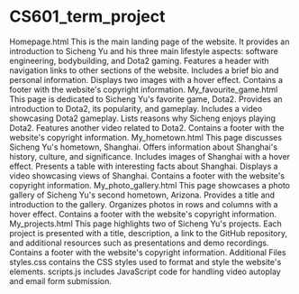 # CS601_term_project
Homepage.html
This is the main landing page of the website.
It provides an introduction to Sicheng Yu and his three main lifestyle aspects: software engineering, bodybuilding, and Dota2 gaming.
Features a header with navigation links to other sections of the website.
Includes a brief bio and personal information.
Displays two images with a hover effect.
Contains a footer with the website's copyright information.
My_favourite_game.html
This page is dedicated to Sicheng Yu's favorite game, Dota2.
Provides an introduction to Dota2, its popularity, and gameplay.
Includes a video showcasing Dota2 gameplay.
Lists reasons why Sicheng enjoys playing Dota2.
Features another video related to Dota2.
Contains a footer with the website's copyright information.
My_hometown.html
This page discusses Sicheng Yu's hometown, Shanghai.
Offers information about Shanghai's history, culture, and significance.
Includes images of Shanghai with a hover effect.
Presents a table with interesting facts about Shanghai.
Displays a video showcasing views of Shanghai.
Contains a footer with the website's copyright information.
My_photo_gallery.html
This page showcases a photo gallery of Sicheng Yu's second hometown, Arizona.
Provides a title and introduction to the gallery.
Organizes photos in rows and columns with a hover effect.
Contains a footer with the website's copyright information.
My_projects.html
This page highlights two of Sicheng Yu's projects.
Each project is presented with a title, description, a link to the GitHub repository, and additional resources such as presentations and demo recordings.
Contains a footer with the website's copyright information.
Additional Files
styles.css contains the CSS styles used to format and style the website's elements.
scripts.js includes JavaScript code for handling video autoplay and email form submission.
